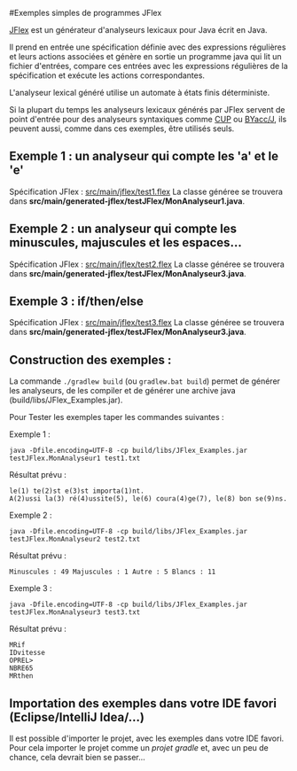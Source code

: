 #Exemples simples de programmes JFlex

[JFlex](https://jflex.de/) est un générateur d'analyseurs lexicaux pour Java écrit en Java.

Il prend en entrée une spécification définie avec des expressions régulières et leurs actions associées et 
génère en sortie un programme java qui lit un fichier d'entrées, compare ces entrées avec les expressions régulières 
de la spécification et exécute les actions correspondantes.

L'analyseur lexical généré utilise un automate à états finis déterministe.

Si la plupart du temps les analyseurs lexicaux générés par JFlex servent de point d'entrée pour des analyseurs syntaxiques 
comme [CUP](http://www2.cs.tum.edu/projects/cup/) ou [BYacc/J](http://byaccj.sourceforge.net/), 
ils peuvent aussi, comme dans ces exemples, être utilisés seuls.

## Exemple 1 : un analyseur qui compte les 'a' et le 'e'

Spécification JFlex : [src/main/jflex/test1.flex](src/main/jflex/test1.flex)
La classe généree se trouvera dans **src/main/generated-jflex/testJFlex/MonAnalyseur1.java**.

## Exemple 2 : un analyseur qui compte les minuscules, majuscules et les espaces...

Spécification JFlex : [src/main/jflex/test2.flex](src/main/jflex/test2.flex)
La classe généree se trouvera dans **src/main/generated-jflex/testJFlex/MonAnalyseur3.java**.


## Exemple 3 : if/then/else 

Spécification JFlex : [src/main/jflex/test3.flex](src/main/jflex/test3.flex)
La classe généree se trouvera dans **src/main/generated-jflex/testJFlex/MonAnalyseur3.java**.

## Construction des exemples :
La commande `./gradlew build` (ou `gradlew.bat build`) permet de générer les analyseurs, de les compiler et de générer une archive java (build/libs/JFlex_Examples.jar).

Pour Tester les exemples taper les commandes suivantes :


Exemple 1 :

```
java -Dfile.encoding=UTF-8 -cp build/libs/JFlex_Examples.jar testJFlex.MonAnalyseur1 test1.txt
```
Résultat prévu : 

```
le(1) te(2)st e(3)st importa(1)nt.
A(2)ussi la(3) ré(4)ussite(5), le(6) coura(4)ge(7), le(8) bon se(9)ns.
```

Exemple 2 :

```
java -Dfile.encoding=UTF-8 -cp build/libs/JFlex_Examples.jar testJFlex.MonAnalyseur2 test2.txt
```
Résultat prévu : 

```
Minuscules : 49 Majuscules : 1 Autre : 5 Blancs : 11
```

Exemple 3 : 

```
java -Dfile.encoding=UTF-8 -cp build/libs/JFlex_Examples.jar testJFlex.MonAnalyseur3 test3.txt
```
Résultat prévu : 

```
MRif
IDvitesse
OPREL>
NBRE65
MRthen
```

## Importation des exemples dans votre IDE favori (Eclipse/IntelliJ Idea/...)

Il est possible d'importer le projet, avec les exemples dans votre IDE favori.
Pour cela importer le projet comme un *projet gradle* et, avec un peu de chance, cela devrait bien se passer... 




 